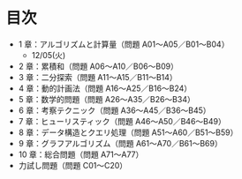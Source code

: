 # 目次
- 1 章：アルゴリズムと計算量（問題 A01～A05／B01～B04）
    - 12/05(火)
- 2 章：累積和（問題 A06～A10／B06～B09）
- 3 章：二分探索（問題 A11～A15／B11～B14）
- 4 章：動的計画法（問題 A16～A25／B16～B24）
- 5 章：数学的問題（問題 A26～A35／B26～B34）
- 6 章：考察テクニック（問題 A36～A45／B36～B45）
- 7 章：ヒューリスティック（問題 A46～A50／B46～B49）
- 8 章：データ構造とクエリ処理（問題 A51～A60／B51～B59）
- 9 章：グラフアルゴリズム（問題 A61～A70／B61～B69）
- 10 章：総合問題（問題 A71～A77）
- 力試し問題（問題 C01～C20）
